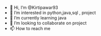 - 👋 Hi, I’m @Kirtipawar93
- 👀 I’m interested in python,java,sql , project 
- 🌱 I’m currently learning java
- 💞️ I’m looking to collaborate on project 
- 📫 How to reach me 

<!---
Kirtipawar93/Kirtipawar93 is a ✨ special ✨ repository because its `README.md` (this file) appears on your GitHub profile.
You can click the Preview link to take a look at your changes.
--->
